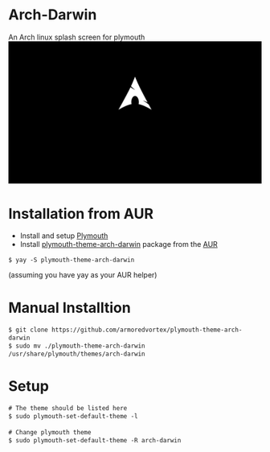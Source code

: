 # **Arch-Darwin**
An Arch linux splash screen for plymouth
<img src="./arch-darwin.gif" alt="arch-darwin">

# Installation from AUR
- Install and setup [Plymouth](https://wiki.archlinux.org/title/plymouth)
- Install [plymouth-theme-arch-darwin](https://aur.archlinux.org/packages/plymouth-theme-arch-darwin) package from the [AUR](https://aur.archlinux.org)
```
$ yay -S plymouth-theme-arch-darwin
```
(assuming you have yay as your AUR helper)

# Manual Installtion
```
$ git clone https://github.com/armoredvortex/plymouth-theme-arch-darwin
$ sudo mv ./plymouth-theme-arch-darwin /usr/share/plymouth/themes/arch-darwin
```
# Setup
```
# The theme should be listed here
$ sudo plymouth-set-default-theme -l

# Change plymouth theme
$ sudo plymouth-set-default-theme -R arch-darwin
```
